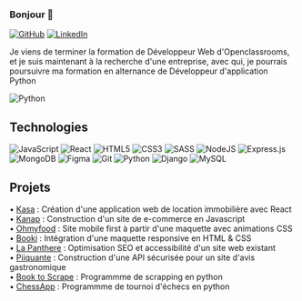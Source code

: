 ### Bonjour  👋  

[![GitHub](https://img.shields.io/badge/GitHub-0d1117?style=for-the-badge&logo=github&logoColor=white)](https://github.com/Arthur40480)
[![LinkedIn](https://img.shields.io/badge/LinkedIn-0077B5?style=for-the-badge&logo=linkedin&logoColor=white)](https://www.linkedin.com/in/arthur-gibert-bb5103238/)

Je viens de terminer la formation de Développeur Web d'Openclassrooms, 
et je suis maintenant à la recherche d'une entreprise, avec qui, je pourrais poursuivre
ma formation en alternance de Développeur d'application Python

![Python](https://img.shields.io/badge/Python-14354C?style=for-the-badge&logo=python&logoColor=white)


## Technologies
![JavaScript](https://img.shields.io/badge/javascript-%23323330.svg?style=for-the-badge&logo=javascript&logoColor=%23F7DF1E)
![React](https://img.shields.io/badge/-ReactJs-61DAFB?logo=react&logoColor=white&style=for-the-badge)
![HTML5](https://img.shields.io/badge/html5-%23E34F26.svg?style=for-the-badge&logo=html5&logoColor=white)
![CSS3](https://img.shields.io/badge/css3-%231572B6.svg?style=for-the-badge&logo=css3&logoColor=white)
![SASS](https://img.shields.io/badge/SASS-hotpink.svg?style=for-the-badge&logo=SASS&logoColor=white)
![NodeJS](https://img.shields.io/badge/node.js-6DA55F?style=for-the-badge&logo=node.js&logoColor=white)
![Express.js](https://img.shields.io/badge/express.js-%23404d59.svg?style=for-the-badge&logo=express&logoColor=%2361DAFB)
![MongoDB](https://img.shields.io/badge/MongoDB-%234ea94b.svg?style=for-the-badge&logo=mongodb&logoColor=white)
![Figma](https://img.shields.io/badge/figma-%23F24E1E.svg?style=for-the-badge&logo=figma&logoColor=white)
![Git](https://img.shields.io/badge/git-%23F05033.svg?style=for-the-badge&logo=git&logoColor=white)
![Python](https://img.shields.io/badge/Python-14354C?style=for-the-badge&logo=python&logoColor=white)
![Django](https://img.shields.io/badge/Django-092E20?style=for-the-badge&logo=django&logoColor=white)
![MySQL](https://img.shields.io/badge/MySQL-4479A1.svg?style=for-the-badge&logo=MySQL&logoColor=white)


## Projets
• [Kasa](https://github.com/Arthur40480/Kasa) : Création d'une application web de location immobilière avec React  
• [Kanap](https://github.com/Arthur40480/Kanap) : Construction d'un site de e-commerce en Javascript    
• [Ohmyfood](https://github.com/Arthur40480/Ohmyfood) : Site mobile first à partir d'une maquette avec animations CSS    
• [Booki](https://github.com/Arthur40480/Booki) : Intégration d'une maquette responsive en HTML & CSS     
• [La Panthere](https://github.com/Arthur40480/La_Panthere) : Optimisation SEO et accessibilité d'un site web existant      
• [Piiquante](https://github.com/Arthur40480/Piiquante) : Construction d'une API sécurisée pour un site d'avis gastronomique   
• [Book to Scrape](https://github.com/Arthur40480/Books-To-Scrape) : Programmme de scrapping en python   
• [ChessApp](https://github.com/Arthur40480/ChessApp) : Programmme de tournoi d'échecs en python

<!--
**Arthur40480/Arthur40480** is a ✨ _special_ ✨ repository because its `README.md` (this file) appears on your GitHub profile.

Here are some ideas to get you started:

- 🔭 I’m currently working on ...
- 🌱 I’m currently learning ...
- 👯 I’m looking to collaborate on ...
- 🤔 I’m looking for help with ...
- 💬 Ask me about ...
- 📫 How to reach me: ...
- 😄 Pronouns: ...
- ⚡ Fun fact: ...
-->
